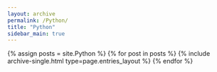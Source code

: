 ```yaml
---
layout: archive
permalink: /Python/
title: "Python"
sidebar_main: true
---
```


{% assign posts = site.Python %}
{% for post in posts %} {% include archive-single.html type=page.entries_layout %} {% endfor %}